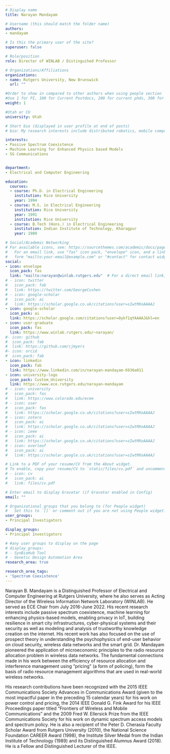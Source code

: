 ```yaml
---
# Display name
title: Narayan Mandayam

# Username (this should match the folder name)
authors:
- mandayam

# Is this the primary user of the site?
superuser: false

# Role/position
role: Director of WINLAB / Distinguihed Professor

# Organizations/Affiliations
organizations:
- name: Rutgers University, New Brunswick
  url: ""

#Order to show in compared to other authors when using people section
#Use 1 for PI, 100 for Current Postdocs, 200 for current phds, 300 for current masters, 400 for current undergrads, 800 for alum postdocs, 810 for alum phds, 820 for alum masters, and 830 for alum undergrads, 900 for tools, 1000 for projects, 900 for tools, 1000 for projects
weight: 1

#Utah or CU
university: Utah

# Short bio (displayed in user profile at end of posts)
# bio: My research interests include distributed robotics, mobile computing and programmable matter.

interests:
- Passive Spectrum Coexistence
- Machine Learning for Enhanced Physics based Models 
- 5G Communications


department:
- Electrical and Computer Engineering

education:
  courses:
  - course: Ph.D. in Electrical Engineering
    institution: Rice University
    year: 1994
  - course: M.S. in Electrical Engineering
    institution: Rice University
    year: 1991
    institution: Rice University
  - course: B.Tech (Hons.) in Electrical Engineering
    institution: Indian Institute of Technology, Kharagpur
    year: 1989

# Social/Academic Networking
# For available icons, see: https://sourcethemes.com/academic/docs/page-builder/#icons
#   For an email link, use "fas" icon pack, "envelope" icon, and a link in the
#   form "mailto:your-email@example.com" or "#contact" for contact widget.
social:
- icon: envelope
  icon_pack: fas
  link: "mailto:narayan@winlab.rutgers.edu"  # For a direct email link, use "mailto:test@example.org".
# - icon: twitter
#   icon_pack: fab
#   link: https://twitter.com/GeorgeCushen
# - icon: google-scholar
#   icon_pack: ai
#   link: https://scholar.google.co.uk/citations?user=sIwtMXoAAAAJ
- icon: google-scholar
  icon_pack: ai
  link: https://scholar.google.com/citations?user=Oykf1qYAAAAJ&hl=en 
- icon: user-graduate
  icon_pack: fas
  link: https://www.winlab.rutgers.edu/~narayan/
#- icon: github
#  icon_pack: fab
#  link: https://github.com/cjmyers
#- icon: orcid
#  icon_pack: fab
- icon: linkedin
  icon_pack: fab
  link: https://www.linkedin.com/in/narayan-mandayam-6936a011 
- icon: university-logo
  icon_pack: Custom_University
  link: https://www.ece.rutgers.edu/narayan-mandayam
# - icon: university
#   icon_pack: fas
#   link: https://www.colorado.edu/ecee
# - icon: user
#   icon_pack: fas
#   link: https://scholar.google.co.uk/citations?user=sIwtMXoAAAAJ
# - icon: zotero
#   icon_pack: ai
#   link: https://scholar.google.co.uk/citations?user=sIwtMXoAAAAJ
# - icon: ieee
#   icon_pack: ai
#   link: https://scholar.google.co.uk/citations?user=sIwtMXoAAAAJ
# - icon: overleaf
#   icon_pack: ai
#   link: https://scholar.google.co.uk/citations?user=sIwtMXoAAAAJ

# Link to a PDF of your resume/CV from the About widget.
# To enable, copy your resume/CV to `static/files/cv.pdf` and uncomment the lines below.
# - icon: cv
#   icon_pack: ai
#   link: files/cv.pdf

# Enter email to display Gravatar (if Gravatar enabled in Config)
email: ""

# Organizational groups that you belong to (for People widget)
#   Set this to `[]` or comment out if you are not using People widget.
user_groups:
- Principal Investigators

display_groups:
- Principal Investigators

# #any user groups to display on the page
# display_groups:
# - SynBioHub Tool
# - Genetic Design Automation Area
research_area: true

research_area_tags:
- 'Spectrum Coexistence'
---
```


Narayan B. Mandayam is a Distinguished Professor of Electrical and Computer Engineering at Rutgers University, where he also serves as Acting Director of the Wireless Information Network Laboratory (WINLAB). He served as ECE Chair from July 2016-June 2022. His recent research interests include passive spectrum coexistence, machine learning for enhancing physics-based models, enabling privacy in IoT, building resilience in smart city infrastructures, cyber-physical systems and their security as well as modeling and analysis of trustworthy knowledge creation on the internet. His recent work has also focused on the use of prospect theory in understanding the psychophysics of end-user behavior on cloud security, wireless data networks and the smart grid. Dr. Mandayam pioneered the application of microeconomic principles to the radio resource allocation problem in wireless data networks. The fundamental connections made in his work between the efficiency of resource allocation and interference management using “pricing” (a form of policing), form the basis of radio resource management algorithms that are used in real-world wireless networks.

His research contributions have been recognized with the 2015 IEEE Communications Society Advances in Communications Award (given to the most impactful paper in the preceding 15 calendar years) for his work on power control and pricing, the 2014 IEEE Donald G. Fink Award for his IEEE Proceedings paper titled “Frontiers of Wireless and Mobile Communications” and the 2009 Fred W. Ellersick Prize from the IEEE Communications Society for his work on dynamic spectrum access models and spectrum policy. He is also a recipient of the Peter D. Cherasia Faculty Scholar Award from Rutgers University (2010), the National Science Foundation CAREER Award (1998), the Institute Silver Medal from the Indian Institute of Technology (1989) and its Distinguished Alumnus Award (2018). He is a Fellow and Distinguished Lecturer of the IEEE.